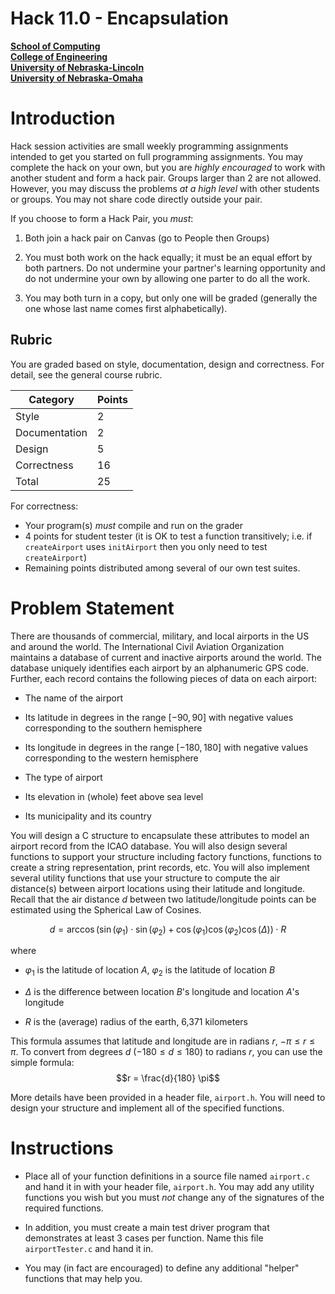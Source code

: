# Hack 11.0 - Encapsulation
**[School of Computing](https://computing.unl.edu/)**  
**[College of Engineering](https://engineering.unl.edu/)**  
**[University of Nebraska-Lincoln](https://unl.edu)**  
**[University of Nebraska-Omaha](https://http://unomaha.edu/)**  

# Introduction

Hack session activities are small weekly programming assignments
intended to get you started on full programming assignments. You may
complete the hack on your own, but you are *highly encouraged* to work
with another student and form a hack pair. Groups larger than 2 are not
allowed. However, you may discuss the problems *at a high level* with
other students or groups. You may not share code directly outside your
pair.

If you choose to form a Hack Pair, you *must*:

1.  Both join a hack pair on Canvas (go to People then Groups)

2.  You must both work on the hack equally; it must be an equal effort
    by both partners. Do not undermine your partner's learning
    opportunity and do not undermine your own by allowing one parter to
    do all the work.

3.  You may both turn in a copy, but only one will be graded (generally
    the one whose last name comes first alphabetically).

## Rubric

You are graded based on style, documentation, design and correctness.
For detail, see the general course rubric.

| Category      | Points |
|---------------|--------|
| Style         | 2      |
| Documentation | 2      |
| Design        | 5      |
| Correctness   | 16     |
| Total         | 25     |

For correctness:
 - Your program(s) *must* compile and run on the grader
 - 4 points for student tester (it is OK to test a function
   transitively; i.e. if `createAirport` uses `initAirport`
   then you only need to test `createAirport`)
 - Remaining points distributed among several of our own test suites.

# Problem Statement

There are thousands of commercial, military, and local airports in the
US and around the world. The International Civil Aviation Organization
maintains a database of current and inactive airports around the world.
The database uniquely identifies each airport by an alphanumeric GPS
code. Further, each record contains the following pieces of data on each
airport:

-   The name of the airport

-   Its latitude in degrees in the range $[-90, 90]$ with negative
    values corresponding to the southern hemisphere

-   Its longitude in degrees in the range $[-180, 180]$ with negative
    values corresponding to the western hemisphere

-   The type of airport

-   Its elevation in (whole) feet above sea level

-   Its municipality and its country

You will design a C structure to encapsulate these attributes to model
an airport record from the ICAO database. You will also design several
functions to support your structure including factory functions,
functions to create a string representation, print records, etc. You
will also implement several utility functions that use your structure to
compute the air distance(s) between airport locations using their
latitude and longitude. Recall that the air distance $d$ between two
latitude/longitude points can be estimated using the Spherical Law of
Cosines.

$$d = \arccos{(\sin(\varphi_1) \cdot \sin(\varphi_2) + \cos(\varphi_1) \cos(\varphi_2) \cos(\Delta) )} \cdot R$$

where

-   $\varphi_1$ is the latitude of location $A$, $\varphi_2$ is the
    latitude of location $B$

-   $\Delta$ is the difference between location $B$'s longitude and
    location $A$'s longitude

-   $R$ is the (average) radius of the earth, 6,371 kilometers

This formula assumes that latitude and longitude are in radians $r$,
$-\pi \leq r \leq \pi$. To convert from degrees $d$
($-180 \leq d \leq 180$) to radians $r$, you can use the simple formula:
$$r = \frac{d}{180} \pi$$

More details have been provided in a header file, `airport.h`.
You will need to design your structure and implement all of the
specified functions.

# Instructions

-   Place all of your function definitions in a source file named
    `airport.c` and hand it in with your header file,
    `airport.h`. You may add any utility functions you wish but
    you must *not* change any of the signatures of the required
    functions.

-   In addition, you must create a main test driver program that
    demonstrates at least 3 cases per function. Name this file
    `airportTester.c` and hand it in.

-   You may (in fact are encouraged) to define any additional "helper"
    functions that may help you.
